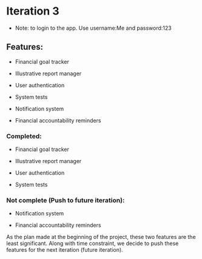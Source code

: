 # Iteration 3

* Note: to login to the app. Use username:Me and password:123



## Features:

* Financial goal tracker

* Illustrative report manager 

* User authentication

* System tests

* Notification system

* Financial accountability reminders


### Completed:

* Financial goal tracker

* Illustrative report manager 

* User authentication

* System tests

### Not complete (Push to future iteration):

* Notification system

* Financial accountability reminders

As the plan made at the beginning of the project, these two features are the least significant. Along with time constraint, we decide to push these features for the next iteration (future iteration).






